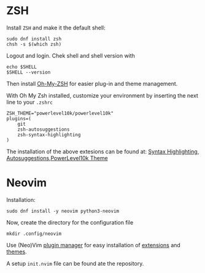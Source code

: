 # ZSH

Install `ZSH` and make it the default shell:
```
sudo dnf install zsh
chsh -s $(which zsh)
```

Logout and login. Chek shell and shell version with
```
echo $SHELL
$SHELL --version
```

Then install [Oh-My-ZSH](https://github.com/ohmyzsh/ohmyzsh/wiki/Installing-ZSH) for easier plug-in and theme management.

With Oh My Zsh installed, customize your environment by inserting the next line to your `.zshrc`

```
ZSH_THEME="powerlevel10k/powerlevel10k"
plugins=(
    git
    zsh-autosuggestions
    zsh-syntax-highlighting
)
```

The installation of the above extesions can be found at: [Syntax Highlighting][syntax-highlight],
[Autosuggestions][auto-suggest],[PowerLevel10k Theme][power-level-10k]

[syntax-highlight]: https://github.com/zsh-users/zsh-syntax-highlighting/blob/master/INSTALL.md
[auto-suggest]: https://github.com/zsh-users/zsh-autosuggestions/blob/master/INSTALL.md
[power-level-10k]: https://github.com/romkatv/powerlevel10k#oh-my-zsh

# Neovim

Installation:

```sudo dnf install -y neovim python3-neovim```

Now, create the directory for the configuration file 

```
mkdir .config/neovim
```
Use (Neo)Vim [plugin manager](https://github.com/junegunn/vim-plug) for easy installation of [extensions](https://github.com/rockerBOO/awesome-neovim) and [themes](https://github.com/rafi/awesome-vim-colorschemes).

A setup `init.nvim` file can be found ate the repository.
